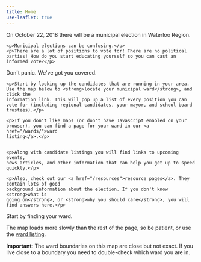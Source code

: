 ```yaml
---
title: Home
use-leaflet: true
---
```


<section class="flex">
  <article class="standout-box pink medium" data-aos="fade-up">
    <div class="big-text pink-text">
      On October 22, 2018 there will be a municipal election in Waterloo Region.
    </div>

    <p>Municipal elections can be confusing.</p>
    <p>There are a lot of positions to vote for! There are no political parties! How do you start educating yourself so you can cast an informed vote?</p>
  </article>
</section>

<section class="flex justify-right">
  <article class="standout-box yellow medium" data-aos="fade-up">
    <div class="big-text yellow-text">Don't panic. We've got you covered.</div>

    <p>Start by looking up the candidates that are running in your area.
    Use the map below to <strong>locate your municipal ward</strong>, and click the
    information link. This will pop up a list of every position you can
    vote for (including regional candidates, your mayor, and school board
    trustees).</p>

    <p>If you don't like maps (or don't have Javascript enabled on your
    browser), you can find a page for your ward in our <a href="/wards/">ward
    listing</a>.</p>


    <p>Along with candidate listings you will find links to upcoming events,
    news articles, and other information that can help you get up to speed
    quickly.</p>

    <p>Also, check out our <a href="/resources">resource pages</a>. They contain lots of good
    background information about the election. If you don't know <strong>what is
    going on</strong>, or <strong>why you should care</strong>, you will find answers here.</p>
  </article>
</section>

<section class="flex justify-center">
  <article class="standout-box blue large" data-aos="fade-up" id="map-box">
    <div class="big-text blue-text">Start by finding your ward.</div>
    <p>The map loads more slowly than the rest of the page, so be
    patient, or use the <a href="/wards/">ward listing</a>.</p>
    <p><strong>Important</strong>: The ward boundaries on this map are close but not exact. If you live close to a boundary you need to double-check which ward you are in.</p>
    <script src="https://embed.github.com/view/geojson/CivicTechWR/WRvotes/master/docs/_data/sync/WardBoundaries.geojson?height=500&width=640"></script>
  </article>
</section>


<div id="map-searchbar"></div>
<div id="map">
</div>


<script src="{{ site.baseurl }}/assets/js/leaflet.js"></script>
<script src="{{ site.baseurl }}/assets/js/leaflet-search.min.js"></script>
<!-- This has too many dependencies to load locally. -->
<script src="https://unpkg.com/leaflet-pip@1.1.0/leaflet-pip.js"></script>
<script src="{{ site.baseurl }}/assets/js/jquery-3.3.1.min.js"></script>
<script src="{{ site.baseurl }}/assets/js/show-map.js"></script>
